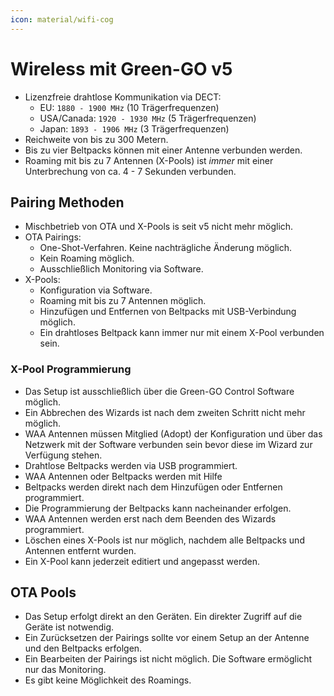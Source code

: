 ```yaml
---
icon: material/wifi-cog
---
```

# Wireless mit Green-GO v5

- Lizenzfreie drahtlose Kommunikation via DECT:
    - EU: `1880 - 1900 MHz` (10 Trägerfrequenzen)
    - USA/Canada: `1920 - 1930 MHz` (5 Trägerfrequenzen)
    - Japan: `1893 - 1906 MHz` (3 Trägerfrequenzen)
- Reichweite von bis zu 300 Metern.
- Bis zu vier Beltpacks können mit einer Antenne verbunden werden.
- Roaming mit bis zu 7 Antennen (X-Pools) ist _immer_ mit einer Unterbrechung von ca. 4 - 7 Sekunden verbunden.

## Pairing Methoden

- Mischbetrieb von OTA und X-Pools is seit v5 nicht mehr möglich.
- OTA Pairings:
    - One-Shot-Verfahren. Keine nachträgliche Änderung möglich.
    - Kein Roaming möglich.
    - Ausschließlich Monitoring via Software.
- X-Pools:
    - Konfiguration via Software.
    - Roaming mit bis zu 7 Antennen möglich.
    - Hinzufügen und Entfernen von Beltpacks mit USB-Verbindung möglich.
    - Ein drahtloses Beltpack kann immer nur mit einem X-Pool verbunden sein.

### X-Pool Programmierung

- Das Setup ist ausschließlich über die Green-GO Control Software möglich.
- Ein Abbrechen des Wizards ist nach dem zweiten Schritt nicht mehr möglich.
- WAA Antennen müssen Mitglied (Adopt) der Konfiguration und über das Netzwerk mit der Software verbunden sein bevor diese im Wizard zur Verfügung stehen.
- Drahtlose Beltpacks werden via USB programmiert.
- WAA Antennen oder Beltpacks werden mit Hilfe 
- Beltpacks werden direkt nach dem Hinzufügen oder Entfernen programmiert.
- Die Programmierung der Beltpacks kann nacheinander erfolgen.
- WAA Antennen werden erst nach dem Beenden des Wizards programmiert.
- Löschen eines X-Pools ist nur möglich, nachdem alle Beltpacks und Antennen entfernt wurden.
- Ein X-Pool kann jederzeit editiert und angepasst werden.

## OTA Pools

- Das Setup erfolgt direkt an den Geräten. Ein direkter Zugriff auf die Geräte ist notwendig.
- Ein Zurücksetzen der Pairings sollte vor einem Setup an der Antenne und den Beltpacks erfolgen.
- Ein Bearbeiten der Pairings ist nicht möglich. Die Software ermöglicht nur das Monitoring.
- Es gibt keine Möglichkeit des Roamings.